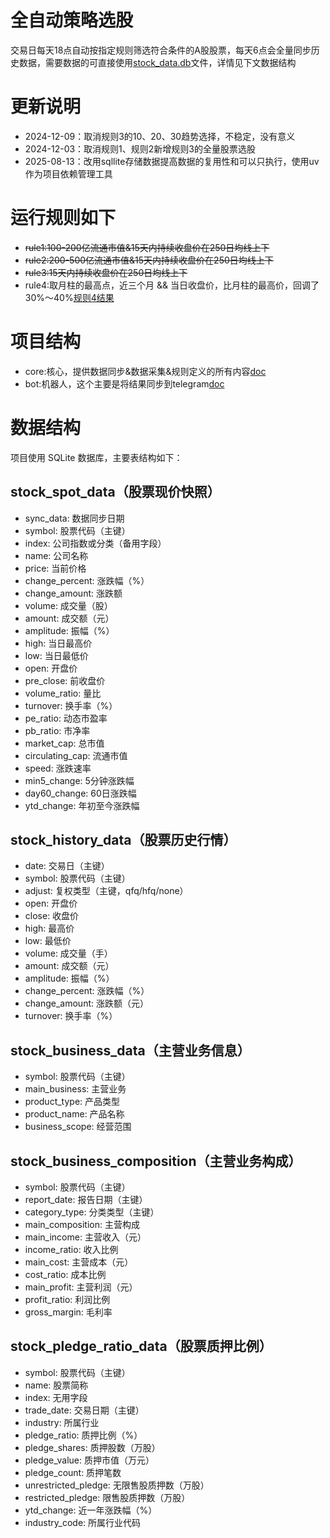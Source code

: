 # 全自动策略选股
交易日每天18点自动按指定规则筛选符合条件的A股股票，每天6点会全量同步历史数据，需要数据的可直接使用[stock_data.db](./stock_data.db)文件，详情见下文数据结构
# 更新说明
- 2024-12-09：取消规则3的10、20、30趋势选择，不稳定，没有意义
- 2024-12-03：取消规则1、规则2新增规则3的全量股票选股
- 2025-08-13：改用sqllite存储数据提高数据的复用性和可以只执行，使用uv作为项目依赖管理工具


# 运行规则如下
 - ~~rule1:100-200亿流通市值&15天内持续收盘价在250日均线上下~~
 - ~~rule2:200-500亿流通市值&15天内持续收盘价在250日均线上下~~
 - ~~rule3:15天内持续收盘价在250日均线上下~~
 - rule4:取月柱的最高点，近三个月 && 当日收盘价，比月柱的最高价，回调了30%～40%[规则4结果](./packages/core/docs/stock_chose_rule4.md)


# 项目结构
- core:核心，提供数据同步&数据采集&规则定义的所有内容[doc](./packages/core/README.md)
- bot:机器人，这个主要是将结果同步到telegram[doc](./packages/bot/README.md)

# 数据结构

项目使用 SQLite 数据库，主要表结构如下：

## stock_spot_data（股票现价快照）
- sync_data: 数据同步日期
- symbol: 股票代码（主键）
- index: 公司指数或分类（备用字段）
- name: 公司名称
- price: 当前价格
- change_percent: 涨跌幅（%）
- change_amount: 涨跌额
- volume: 成交量（股）
- amount: 成交额（元）
- amplitude: 振幅（%）
- high: 当日最高价
- low: 当日最低价
- open: 开盘价
- pre_close: 前收盘价
- volume_ratio: 量比
- turnover: 换手率（%）
- pe_ratio: 动态市盈率
- pb_ratio: 市净率
- market_cap: 总市值
- circulating_cap: 流通市值
- speed: 涨跌速率
- min5_change: 5分钟涨跌幅
- day60_change: 60日涨跌幅
- ytd_change: 年初至今涨跌幅

## stock_history_data（股票历史行情）
- date: 交易日（主键）
- symbol: 股票代码（主键）
- adjust: 复权类型（主键，qfq/hfq/none）
- open: 开盘价
- close: 收盘价
- high: 最高价
- low: 最低价
- volume: 成交量（手）
- amount: 成交额（元）
- amplitude: 振幅（%）
- change_percent: 涨跌幅（%）
- change_amount: 涨跌额（元）
- turnover: 换手率（%）

## stock_business_data（主营业务信息）
- symbol: 股票代码（主键）
- main_business: 主营业务
- product_type: 产品类型
- product_name: 产品名称
- business_scope: 经营范围

## stock_business_composition（主营业务构成）
- symbol: 股票代码（主键）
- report_date: 报告日期（主键）
- category_type: 分类类型（主键）
- main_composition: 主营构成
- main_income: 主营收入（元）
- income_ratio: 收入比例
- main_cost: 主营成本（元）
- cost_ratio: 成本比例
- main_profit: 主营利润（元）
- profit_ratio: 利润比例
- gross_margin: 毛利率

## stock_pledge_ratio_data（股票质押比例）
- symbol: 股票代码（主键）
- name: 股票简称
- index: 无用字段
- trade_date: 交易日期（主键）
- industry: 所属行业
- pledge_ratio: 质押比例（%）
- pledge_shares: 质押股数（万股）
- pledge_value: 质押市值（万元）
- pledge_count: 质押笔数
- unrestricted_pledge: 无限售股质押数（万股）
- restricted_pledge: 限售股质押数（万股）
- ytd_change: 近一年涨跌幅（%）
- industry_code: 所属行业代码